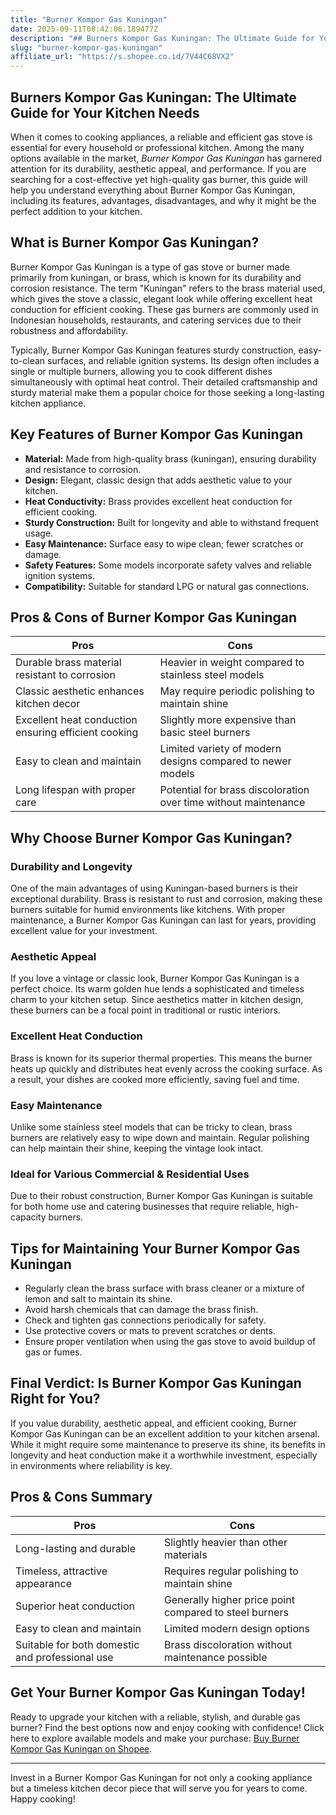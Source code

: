 ```yaml
---
title: "Burner Kompor Gas Kuningan"
date: 2025-09-11T08:42:06.189477Z
description: "## Burners Kompor Gas Kuningan: The Ultimate Guide for Your Kitchen Needs..."
slug: "burner-kompor-gas-kuningan"
affiliate_url: "https://s.shopee.co.id/7V44C68VX2"
---
```

## Burners Kompor Gas Kuningan: The Ultimate Guide for Your Kitchen Needs

When it comes to cooking appliances, a reliable and efficient gas stove is essential for every household or professional kitchen. Among the many options available in the market, *Burner Kompor Gas Kuningan* has garnered attention for its durability, aesthetic appeal, and performance. If you are searching for a cost-effective yet high-quality gas burner, this guide will help you understand everything about Burner Kompor Gas Kuningan, including its features, advantages, disadvantages, and why it might be the perfect addition to your kitchen.

## What is Burner Kompor Gas Kuningan?

Burner Kompor Gas Kuningan is a type of gas stove or burner made primarily from kuningan, or brass, which is known for its durability and corrosion resistance. The term "Kuningan" refers to the brass material used, which gives the stove a classic, elegant look while offering excellent heat conduction for efficient cooking. These gas burners are commonly used in Indonesian households, restaurants, and catering services due to their robustness and affordability.

Typically, Burner Kompor Gas Kuningan features sturdy construction, easy-to-clean surfaces, and reliable ignition systems. Its design often includes a single or multiple burners, allowing you to cook different dishes simultaneously with optimal heat control. Their detailed craftsmanship and sturdy material make them a popular choice for those seeking a long-lasting kitchen appliance.

## Key Features of Burner Kompor Gas Kuningan

- **Material:** Made from high-quality brass (kuningan), ensuring durability and resistance to corrosion.
- **Design:** Elegant, classic design that adds aesthetic value to your kitchen.
- **Heat Conductivity:** Brass provides excellent heat conduction for efficient cooking.
- **Sturdy Construction:** Built for longevity and able to withstand frequent usage.
- **Easy Maintenance:** Surface easy to wipe clean; fewer scratches or damage.
- **Safety Features:** Some models incorporate safety valves and reliable ignition systems.
- **Compatibility:** Suitable for standard LPG or natural gas connections.

## Pros & Cons of Burner Kompor Gas Kuningan

| **Pros** | **Cons** |
| -------- | -------- |
| Durable brass material resistant to corrosion | Heavier in weight compared to stainless steel models |
| Classic aesthetic enhances kitchen decor | May require periodic polishing to maintain shine |
| Excellent heat conduction ensuring efficient cooking | Slightly more expensive than basic steel burners |
| Easy to clean and maintain | Limited variety of modern designs compared to newer models |
| Long lifespan with proper care | Potential for brass discoloration over time without maintenance |

## Why Choose Burner Kompor Gas Kuningan?

### Durability and Longevity

One of the main advantages of using Kuningan-based burners is their exceptional durability. Brass is resistant to rust and corrosion, making these burners suitable for humid environments like kitchens. With proper maintenance, a Burner Kompor Gas Kuningan can last for years, providing excellent value for your investment.

### Aesthetic Appeal

If you love a vintage or classic look, Burner Kompor Gas Kuningan is a perfect choice. Its warm golden hue lends a sophisticated and timeless charm to your kitchen setup. Since aesthetics matter in kitchen design, these burners can be a focal point in traditional or rustic interiors.

### Excellent Heat Conduction

Brass is known for its superior thermal properties. This means the burner heats up quickly and distributes heat evenly across the cooking surface. As a result, your dishes are cooked more efficiently, saving fuel and time.

### Easy Maintenance

Unlike some stainless steel models that can be tricky to clean, brass burners are relatively easy to wipe down and maintain. Regular polishing can help maintain their shine, keeping the vintage look intact.

### Ideal for Various Commercial & Residential Uses

Due to their robust construction, Burner Kompor Gas Kuningan is suitable for both home use and catering businesses that require reliable, high-capacity burners.

## Tips for Maintaining Your Burner Kompor Gas Kuningan

- Regularly clean the brass surface with brass cleaner or a mixture of lemon and salt to maintain its shine.
- Avoid harsh chemicals that can damage the brass finish.
- Check and tighten gas connections periodically for safety.
- Use protective covers or mats to prevent scratches or dents.
- Ensure proper ventilation when using the gas stove to avoid buildup of gas or fumes.

## Final Verdict: Is Burner Kompor Gas Kuningan Right for You?

If you value durability, aesthetic appeal, and efficient cooking, Burner Kompor Gas Kuningan can be an excellent addition to your kitchen arsenal. While it might require some maintenance to preserve its shine, its benefits in longevity and heat conduction make it a worthwhile investment, especially in environments where reliability is key.

## Pros & Cons Summary

| **Pros** | **Cons** |
| -------- | -------- |
| Long-lasting and durable | Slightly heavier than other materials |
| Timeless, attractive appearance | Requires regular polishing to maintain shine |
| Superior heat conduction | Generally higher price point compared to steel burners |
| Easy to clean and maintain | Limited modern design options |
| Suitable for both domestic and professional use | Brass discoloration without maintenance possible |

## Get Your Burner Kompor Gas Kuningan Today!

Ready to upgrade your kitchen with a reliable, stylish, and durable gas burner? Find the best options now and enjoy cooking with confidence! Click here to explore available models and make your purchase: [Buy Burner Kompor Gas Kuningan on Shopee](https://s.shopee.co.id/7V44C68VX2).

---

Invest in a Burner Kompor Gas Kuningan for not only a cooking appliance but a timeless kitchen decor piece that will serve you for years to come. Happy cooking!